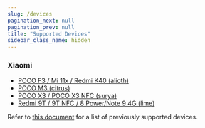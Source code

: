 ```yaml
---
slug: /devices
pagination_next: null
pagination_prev: null
title: "Supported Devices"
sidebar_class_name: hidden
---
```


### Xiaomi
- [POCO F3 / Mi 11x / Redmi K40 (alioth)](/devices/alioth)
- [POCO M3 (citrus)](/devices/citrus)
- [POCO X3 / POCO X3 NFC (surya)](/devices/surya)
- [Redmi 9T / 9T NFC / 8 Power/Note 9 4G (lime)](/devices/lime)

Refer to [this document](/devices/deprecated) for a list of previously supported devices.
